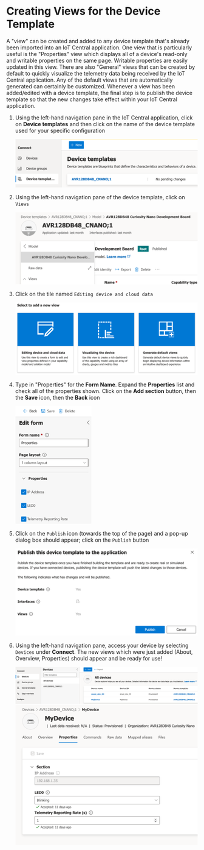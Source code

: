 # Creating Views for the Device Template

A "view" can be created and added to any device template that's already been imported into an IoT Central application. One view that is particularly useful is the "Properties" view which displays all of a device's read-only and writable properties on the same page. Writable properties are easily updated in this view. There are also "General" views that can be created by default to quickly visualize the telemetry data being received by the IoT Central application. Any of the default views that are automatically generated can certainly be customized. Whenever a view has been added/edited with a device template, the final step is to publish the device template so that the new changes take effect within your IoT Central application.

1. Using the left-hand navigation pane in the IoT Central application, click on **Device templates** and then click on the name of the device template used for your specific configuration

    <img src=".//media/views_img_01.png">

2. Using the left-hand navigation pane of the device template, click on `Views`

    <img src=".//media/views_img_02.png">
        
3. Click on the tile named `Editing device and cloud data` 

    <img src=".//media/views_img_03.png">

4. Type in "Properties" for the **Form Name**. Expand the **Properties** list and check all of the properties shown. Click on the **Add section** button, then the **Save** icon, then the **Back** icon

    <img src=".//media/views_img_04.png" width=200>

5. Click on the `Publish` icon (towards the top of the page) and a pop-up dialog box should appear; click on the `Publish` button

    <img src=".//media/views_img_10.png">

6. Using the left-hand navigation pane, access your device by selecting  `Devices` under **Connect**. The new views which were just added (About, Overview, Properties) should appear and be ready for use!

    <img src=".//media/views_img_11.png">
    <img src=".//media/views_img_12.png">
